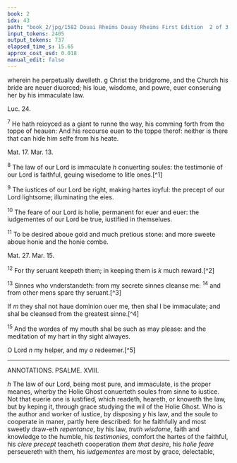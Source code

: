 ```yaml
---
book: 2
idx: 43
path: "book_2/jpg/1582 Douai Rheims Douay Rheims First Edition  2 of 3 1610 Old Testament.pdf-43.jpg"
input_tokens: 2405
output_tokens: 737
elapsed_time_s: 15.65
approx_cost_usd: 0.018
manual_edit: false
---
```

wherein he perpetually dwelleth. g Christ the bridgrome, and the Church his bride are neuer diuorced; his loue, wisdome, and powre, euer conseruing her by his immaculate law.

<aside>Luc. 24.</aside>

<sup>7</sup> He hath reioyced as a giant to runne the way, his comming forth from the toppe of heauen: And his recourse euen to the toppe therof: neither is there that can hide him selfe from his heate.

<aside>Mat. 17. Mar. 13.</aside>

<sup>8</sup> The law of our Lord is immaculate *h* conuerting soules: the testimonie of our Lord is faithful, geuing wisedome to litle ones.[^1]

<sup>9</sup> The iustices of our Lord be right, making hartes ioyful: the precept of our Lord lightsome; illuminating the eies.

<sup>10</sup> The feare of our Lord is holie, permanent for euer and euer: the iudgementes of our Lord be true, iustified in themselues.

<sup>11</sup> To be desired aboue gold and much pretious stone: and more sweete aboue honie and the honie combe.

<aside>Mat. 27. Mar. 15.</aside>

<sup>12</sup> For thy seruant keepeth them; in keeping them is *k* much reward.[^2]

<sup>13</sup> Sinnes who vnderstandeth: from my secrete sinnes cleanse me: <sup>14</sup> and from other mens spare thy seruant.[^3]

If *m* they shal not haue dominion ouer me, then shal I be immaculate; and shal be cleansed from the greatest sinne.[^4]

<sup>15</sup> And the wordes of my mouth shal be such as may please: and the meditation of my hart in thy sight alwayes.

O Lord *n* my helper, and my *o* redeemer.[^5]

---

ANNOTATIONS. PSALME. XVIII.

*h* The law of our Lord, being most pure, and immaculate, is the proper meanes, wherby the Holie Ghost conuerteth soules from sinne to iustice. Not that euerie one is iustified, which readeth, heareth, or knoweth the law, but by keping it, through grace studying the wil of the Holie Ghost. Who is the author and worker of iustice, by disposing *y* his law, and the soule to cooperate in maner, partly here described: for he faithfully and most sweetly draw-eth *repentance*, by his law, *truth* *wisdome*, faith and knowledge to the humble, his *testimonies*, comfort the hartes of the faithful, his *clere precept* teacheth cooperation *them that desire*, his *holie feare* perseuereth with them, his *iudgementes* are most by grace, delectable,